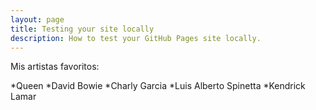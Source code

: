 ```yaml
---
layout: page
title: Testing your site locally
description: How to test your GitHub Pages site locally.
---
```


Mis artistas favoritos:

*Queen
*David Bowie
*Charly Garcia
*Luis Alberto Spinetta
*Kendrick Lamar